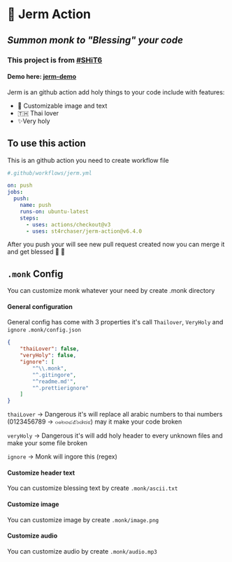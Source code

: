 # 🧘 Jerm Action

## _Summon monk to "Blessing" your code_

### This project is from [#SHiT6](https://stupidhackth.github.io/6)

#### Demo here: [jerm-demo](https://github.com/ST4RCHASER/jerm-demo)

Jerm is an github action add holy things to your code include with features:

- 👼 Customizable image and text
- 🇹🇭 Thai lover
- ✨Very holy

## To use this action

This is an github action you need to create workflow file

```yaml
#.github/workflows/jerm.yml

on: push
jobs:
  push:
    name: push
    runs-on: ubuntu-latest
    steps:
      - uses: actions/checkout@v3
      - uses: st4rchaser/jerm-action@v6.4.0
```

After you push your will see new pull request created now you can merge it and get blessed 🙏 🙇

## `.monk` Config

You can customize monk whatever your need by create .monk directory

#### General configuration

General config has come with 3 properties it's call `Thailover`, `VeryHoly` and `ignore`
`.monk/config.json`
```json
{
    "thaiLover": false,
    "veryHoly": false,
    "ignore": [
        "^\\.monk",
        "^.gitingore",
        "^readme.md'",
        "^.prettierignore"
    ]
}
```
`thaiLover` -> Dangerous it's will replace all arabic numbers to thai numbers (0123456789 -> ๐๑๒๓๔๕๖๗๘๙) may it make your code broken

`veryHoly` -> Dangerous it's will add holy header to every unknown files and make your some file broken

`ignore` -> Monk will ingore this (regex)

#### Customize header text

You can customize blessing text by create `.monk/ascii.txt`

#### Customize image

You can customize image by create `.monk/image.png`

#### Customize audio

You can customize audio by create `.monk/audio.mp3`
